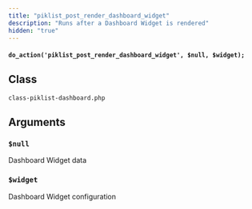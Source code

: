 ```yaml
---
title: "piklist_post_render_dashboard_widget"
description: "Runs after a Dashboard Widget is rendered"
hidden: "true"
---
```


#### `do_action('piklist_post_render_dashboard_widget', $null, $widget);`


## Class
`class-piklist-dashboard.php`

## Arguments

### `$null`
Dashboard Widget data

### `$widget`
Dashboard Widget configuration